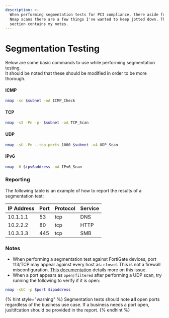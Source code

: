 ```yaml
---
description: >-
  When performing segmentation tests for PCI compliance, there aside from my
  Nmap scans there are a few things I've wanted to keep jotted down. This
  section contains my notes.
---
```


# Segmentation Testing

Below are some basic commands to use while performing segmentation testing.\
It should be noted that these should be modified in order to be more thorough.&#x20;

#### &#x20;ICMP

```bash
nmap -sn $subnet -oA ICMP_Check
```

#### TCP

```bash
nmap -sS -Pn -p- $subnet -oA TCP_Scan 
```

#### UDP

```bash
nmap -sU -Pn --top-ports 1000 $subnet -oA UDP_Scan
```

#### IPv6

```bash
nmap -6 $ipv6address -oA IPv6_Scan
```

### Reporting

The following table is an example of how to report the results of a segmentation test:

| IP Address | Port | Protocol | Service |
| ---------- | ---- | -------- | ------- |
| 10.1.1.1   | 53   | tcp      | DNS     |
| 10.2.2.2   | 80   | tcp      | HTTP    |
| 10.3.3.3   | 445  | tcp      | SMB     |

### Notes

* When performing a segmentation test against FortiGate devices, port 113/TCP may appear against every host as: `closed`. This is not a firewall misconfiguration. [This documentation](https://kb.fortinet.com/kb/documentLink.do?externalID=FD48365) details more on this issue.
* When a port appears as `open|filtered` after performing a UDP scan, try running the following to verify if it is open:

```bash
nmap -sUC -p $port $ipaddress
```

{% hint style="warning" %}
Segmentation tests should note **all** open ports regardless of the business use case. If a business needs a port open, jusitifcation should be provided in the report.
{% endhint %}
